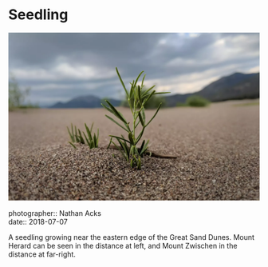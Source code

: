 # Seedling

![A small plant emerges from the sand](assets/2018-07-07-seedling.webp)

photographer:: Nathan Acks  
date:: 2018-07-07

A seedling growing near the eastern edge of the Great Sand Dunes. Mount Herard can be seen in the distance at left, and Mount Zwischen in the distance at far-right.
